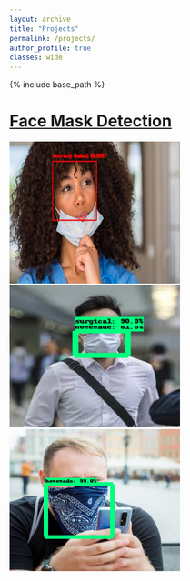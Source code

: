 ```yaml
---
layout: archive
title: "Projects"
permalink: /projects/
author_profile: true
classes: wide
---
```

{% include base_path %}

# [Face Mask Detection](_projects/kirby_et_al_2019a.md)

<p float="left">
  <img src="/images/research/face-mask/correct-mask-1.jpg" height="250" width="300" />
  <img src="/images/research/face-mask/mask-type-1.png" height="250" width="300" /> 
  <img src="/images/research/face-mask/mask-type-3.png" height="250" width="300" />
</p>
